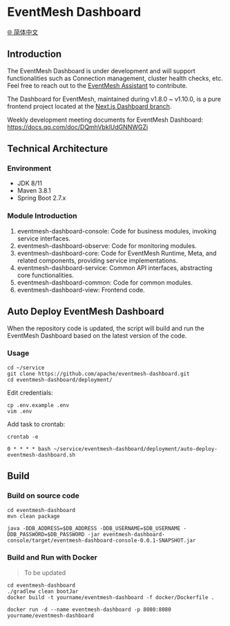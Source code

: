 # EventMesh Dashboard

[🌐 简体中文](README.zh-CN.md)

## Introduction

The EventMesh Dashboard is under development and will support functionalities such as Connection management, cluster health checks, etc. Feel free to reach out to the [EventMesh Assistant](https://github.com/apache/eventmesh?tab=readme-ov-file#community) to contribute.

The Dashboard for EventMesh, maintained during v1.8.0 ~ v1.10.0, is a pure frontend project located at the [Next.js Dashboard branch](https://github.com/apache/eventmesh-dashboard/tree/nextjs-dashboard).

Weekly development meeting documents for EventMesh Dashboard: https://docs.qq.com/doc/DQmhVbklUdGNNWGZi

## Technical Architecture

### Environment

- JDK 8/11
- Maven 3.8.1
- Spring Boot 2.7.x

### Module Introduction

1. eventmesh-dashboard-console: Code for business modules, invoking service interfaces.
2. eventmesh-dashboard-observe: Code for monitoring modules.
3. eventmesh-dashboard-core: Code for EventMesh Runtime, Meta, and related components, providing service implementations.
4. eventmesh-dashboard-service: Common API interfaces, abstracting core functionalities.
5. eventmesh-dashboard-common: Code for common modules.
6. eventmesh-dashboard-view: Frontend code.

## Auto Deploy EventMesh Dashboard

When the repository code is updated, the script will build and run the EventMesh Dashboard based on the latest version of the code.

### Usage

```
cd ~/service
git clone https://github.com/apache/eventmesh-dashboard.git
cd eventmesh-dashboard/deployment/
```

Edit credentials:

```
cp .env.example .env
vim .env
```

Add task to crontab:

```
crontab -e
```

```
0 * * * * bash ~/service/eventmesh-dashboard/deployment/auto-deploy-eventmesh-dashboard.sh
```

## Build

### Build on source code

```
cd eventmesh-dashboard
mvn clean package
```

```
java -DDB_ADDRESS=$DB_ADDRESS -DDB_USERNAME=$DB_USERNAME -DDB_PASSWORD=$DB_PASSWORD -jar eventmesh-dashboard-console/target/eventmesh-dashboard-console-0.0.1-SNAPSHOT.jar
```

### Build and Run with Docker

>To be updated

```
cd eventmesh-dashboard
./gradlew clean bootJar
docker build -t yourname/eventmesh-dashboard -f docker/Dockerfile .
```

```
docker run -d --name eventmesh-dashboard -p 8080:8080 yourname/eventmesh-dashboard
```